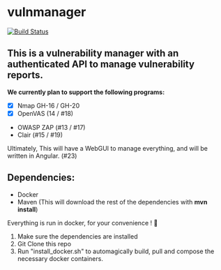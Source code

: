 # vulnmanager

[![Build Status](https://travis-ci.org/xebia-research/vulnmanager.svg?branch=develop)](https://travis-ci.org/xebia-research/vulnmanager)

## This is a vulnerability manager with an authenticated API to manage vulnerability reports.

__We currently plan to support the following programs:__ 
 * [x] Nmap GH-16 / GH-20
 * [x] OpenVAS (14 / #18)
 * OWASP ZAP (#13 / #17)
 * Clair (#15 / #19)

Ultimately, This will have a WebGUI to manage everything, and will be written in Angular. (#23)

## Dependencies:
 * Docker
 * Maven (This will download the rest of the dependencies with __mvn install__)

Everything is run in docker, for your convenience ! :whale:

1. Make sure the dependencies are installed 
2. Git Clone this repo
2. Run "install_docker.sh" to automagically build, pull and compose the necessary docker containers. 
